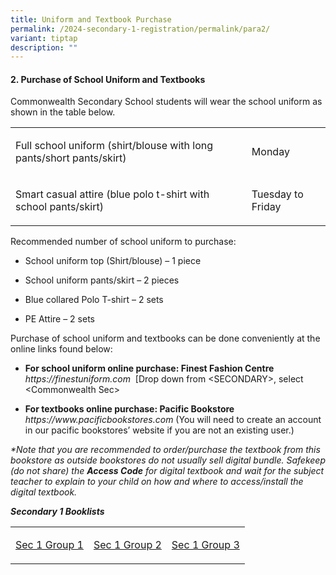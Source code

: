 ```yaml
---
title: Uniform and Textbook Purchase
permalink: /2024-secondary-1-registration/permalink/para2/
variant: tiptap
description: ""
---
```

<h4>2. Purchase of School Uniform and Textbooks</h4><p>Commonwealth Secondary School students will wear the school uniform as shown in the table below.</p><table><tbody><tr><td rowspan="1" colspan="1"><p>Full school uniform (shirt/blouse with long pants/short pants/skirt)</p></td><td rowspan="1" colspan="1"><p>Monday</p></td></tr><tr><td rowspan="1" colspan="1"><p>Smart casual attire (blue polo t-shirt with school pants/skirt)</p></td><td rowspan="1" colspan="1"><p>Tuesday to Friday</p></td></tr></tbody></table><p>Recommended number of school uniform to purchase:</p><ul data-tight="true" class="tight"><li><p>School uniform top (Shirt/blouse) – 1 piece</p></li><li><p>School uniform pants/skirt – 2 pieces</p></li><li><p>Blue collared Polo T-shirt – 2 sets</p></li><li><p>PE Attire – 2 sets</p></li></ul><p>Purchase of school uniform and textbooks can be done conveniently at the online links found below:</p><ul data-tight="true" class="tight"><li><p><strong>For school uniform online purchase: Finest Fashion Centre</strong> <em><a rel="noopener noreferrer nofollow" target="_blank">https://finestuniform.com</a>&nbsp; </em>[Drop down from &lt;SECONDARY&gt;, select &lt;Commonwealth Sec&gt;</p></li><li><p><strong>For textbooks online purchase: Pacific Bookstore</strong> <em><a rel="noopener noreferrer nofollow" target="_blank">https://www.pacificbookstores.com </a></em>(You will need to create an account in our pacific bookstores’ website if you are not an existing user.)</p></li></ul><p><em>*Note that you are recommended to order/purchase the textbook from this bookstore as outside bookstores do not usually sell digital bundle. Safekeep (do not share) the </em><strong><em>Access Code</em></strong><em> for digital textbook and wait for the subject teacher to explain to your child on how and where to access/install the digital textbook.</em></p><p><strong><em>Secondary 1 Booklists</em></strong></p><table><tbody><tr><td rowspan="1" colspan="1"><p><a href="/files/CWSS_2024_SEC_1NT_BOOKLIST.pdf" rel="noopener noreferrer nofollow" target="_blank">Sec 1 Group 1</a></p></td><td rowspan="1" colspan="1"><p><a href="/files/CWSS_2024_SEC_1NA_BOOKLIST.pdf" rel="noopener noreferrer nofollow" target="_blank">Sec 1 Group 2</a></p></td><td rowspan="1" colspan="1"><p><a href="/files/CWSS_2024_SEC_1EXP_BOOKLIST.pdf" rel="noopener noreferrer nofollow" target="_blank">Sec 1 Group 3</a></p></td></tr></tbody></table><p></p>